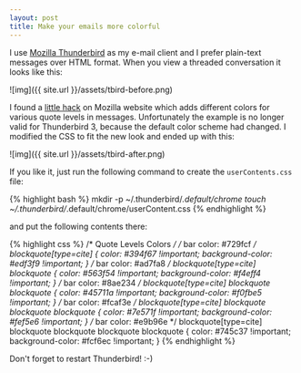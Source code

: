 ```yaml
---
layout: post
title: Make your emails more colorful
---
```


I use [Mozilla Thunderbird](http://mozillamessaging.com/thunderbird/) as my e-mail client and I prefer plain-text messages over HTML format. When you view a threaded conversation it looks like this:

![img]({{ site.url }}/assets/tbird-before.png)

I found a [little hack](http://www.mozilla.org/support/thunderbird/tips#app_quotelevels) on Mozilla website which adds different colors for various quote levels in messages. Unfortunately the example is no longer valid for Thunderbird 3, because the default color scheme had changed. I modified the CSS to fit the new look and ended up with this:

![img]({{ site.url }}/assets/tbird-after.png)

If you like it, just run the following command to create the `userContents.css` file:

{% highlight bash %}
mkdir -p ~/.thunderbird/*.default/chrome
touch ~/.thunderbird/*.default/chrome/userContent.css
{% endhighlight %}

and put the following contents there:

{% highlight css %}
/* Quote Levels Colors */
/* bar color: #729fcf */
blockquote[type=cite] {
    color: #394f67 !important;
    background-color: #edf3f9 !important;
}
/* bar color: #ad7fa8 */
blockquote[type=cite] blockquote {
    color: #563f54 !important;
    background-color: #f4eff4 !important;
}
/* bar color: #8ae234 */
blockquote[type=cite] blockquote blockquote {
    color: #45711a !important;
    background-color: #f0fbe5 !important;
}
/* bar color: #fcaf3e */
blockquote[type=cite] blockquote blockquote blockquote {
    color: #7e571f !important;
    background-color: #fef5e6 !important;
}
/* bar color: #e9b96e */
blockquote[type=cite] blockquote blockquote blockquote blockquote {
    color: #745c37 !important;
    background-color: #fcf6ec !important;
}
{% endhighlight %}

Don't forget to restart Thunderbird! :-)
